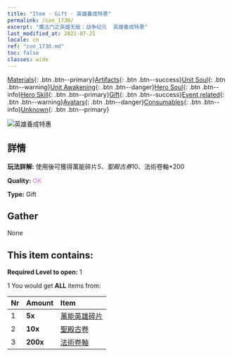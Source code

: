 ```yaml
---
title: "Item - Gift - 英雄養成特惠"
permalink: /con_1730/
excerpt: "魔法门之英雄无敌：战争纪元  英雄養成特惠"
last_modified_at: 2021-07-21
locale: cn
ref: "con_1730.md"
toc: false
classes: wide
---
```

 [Materials](/ItemsCN/){: .btn .btn--primary}[Artifacts](/ItemsCN/Artifacts/){: .btn .btn--success}[Unit Soul](/ItemsCN/UnitSoul/){: .btn .btn--warning}[Unit Awakening](/ItemsCN/UnitAwakening/){: .btn .btn--danger}[Hero Soul](/ItemsCN/HeroSoul/){: .btn .btn--info}[Hero Skill](/ItemsCN/HeroSkill/){: .btn .btn--primary}[Gift](/ItemsCN/Gift/){: .btn .btn--success}[Event related](/ItemsCN/Events/){: .btn .btn--warning}[Avatars](/ItemsCN/Avatars/){: .btn .btn--danger}[Consumables](/ItemsCN/Consumables/){: .btn .btn--info}[Unknown](/ItemsCN/Unknown/){: .btn .btn--primary}

 ![英雄養成特惠](/images/t/i_907346.png)

## 詳情
 **玩法詳解:** 使用後可獲得萬能碎片*5、聖殿古券*10、法術卷軸*200

 **Quality:** <span style="color: #DA70D6">OK</span>

 **Type:** Gift

## Gather

  None

## This item contains:

 **Required Level to open:** 1

 1 You would get **ALL** items  from:

  | Nr | Amount |     Item    |
  |:---|:-------|:------------|
  | 1 |  **5x** | [萬能英雄碎片](/cn/Items/her_358/) |  | 
  | 2 |  **10x** | [聖殿古卷](/cn/Items/con_697/) |  | 
  | 3 |  **200x** | [法術卷軸](/cn/Items/con_694/) |  | 
